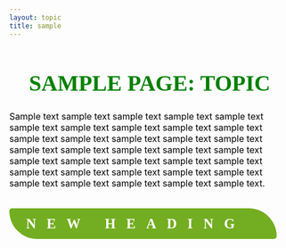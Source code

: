 ```yaml
---
layout: topic
title: sample
---
```

<h1 style="font-size:40px;color:green;text-align:center;font-family:'Impact'"> SAMPLE PAGE: TOPIC </h1>

<p style="font-size:16px;color:black;"> Sample text sample text sample text sample text sample text sample text sample text sample text sample text sample text sample text sample text sample text sample text sample text sample text sample text sample text sample text sample text sample text sample text sample text sample text sample text sample text sample text sample text sample text sample text sample text sample text sample text sample text sample text. </p>

<h1 style="border-radius:5px 50px;letter-spacing:19px;background:#73AD21;width:450px;height:15px;font-size:25px;padding:20px 0;color:white;line-height:15px;padding-left:30px;font-family:'Trebuchet MS'"> NEW HEADING </h1>